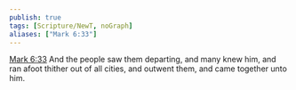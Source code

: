 ```yaml
---
publish: true
tags: [Scripture/NewT, noGraph]
aliases: ["Mark 6:33"]
---
```

[Mark 6:33](https://churchofjesuschrist.org/study/scriptures/nt/mark/6?lang=eng&id=p33#p33) And the people saw them departing, and many knew him, and ran afoot thither out of all cities, and outwent them, and came together unto him.
